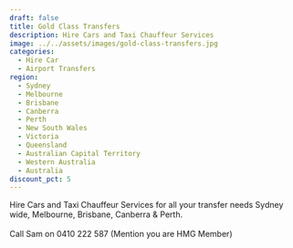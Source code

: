 ```yaml
---
draft: false
title: Gold Class Transfers
description: Hire Cars and Taxi Chauffeur Services
image: ../../assets/images/gold-class-transfers.jpg
categories:
  - Hire Car
  - Airport Transfers
region:
  - Sydney
  - Melbourne
  - Brisbane
  - Canberra
  - Perth
  - New South Wales
  - Victoria
  - Queensland
  - Australian Capital Territory
  - Western Australia
  - Australia
discount_pct: 5
---
```


Hire Cars and Taxi Chauffeur Services for all your transfer needs Sydney wide, Melbourne, Brisbane, Canberra & Perth.\
\
Call Sam on 0410 222 587 (Mention you are HMG Member)
